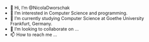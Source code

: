 - 👋 Hi, I’m @NicolaDworschak
- 👀 I’m interested in Computer Science and programming.
- 🌱 I’m currently studying Computer Science at Goethe University Frankfurt, Germany.
- 💞️ I’m looking to collaborate on ...
- 📫 How to reach me ...

<!---
NicolaDworschak/NicolaDworschak is a ✨ special ✨ repository because its `README.md` (this file) appears on your GitHub profile.
You can click the Preview link to take a look at your changes.
--->
